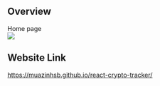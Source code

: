 ## Overview
Home page
</br>
<img src="https://user-images.githubusercontent.com/45221381/136969802-26cc71cf-6736-4e3e-84d8-f06b3f8cede1.png">

## Website Link
https://muazinhsb.github.io/react-crypto-tracker/
